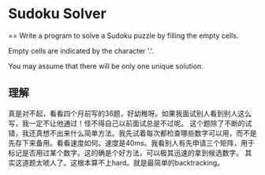 # Sudoku Solver
==
Write a program to solve a Sudoku puzzle by filling the empty cells.

Empty cells are indicated by the character '.'.

You may assume that there will be only one unique solution.

## 理解
真是对不起，看看四个月前写的36题，好幼稚呀。如果我面试别人看到别人这么写，我一定不让他通过！怪不得自己以前面试总是不过呢。
这个题除了不断的试错，我还真想不出来什么简单方法。我先试着每次都检查哪些数字可以用，而不是先存下来备用。看看速度如何。速度是40ms。我看别人有先申请三个矩阵，用于标记是否用过某个数字。这的确是个好方法，可以极其迅速的拿到候选数字。
其实这道题太唬人了。这根本算不上hard。就是最简单的backtracking。